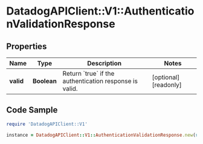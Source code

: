 # DatadogAPIClient::V1::AuthenticationValidationResponse

## Properties

Name | Type | Description | Notes
------------ | ------------- | ------------- | -------------
**valid** | **Boolean** | Return &#x60;true&#x60; if the authentication response is valid. | [optional] [readonly] 

## Code Sample

```ruby
require 'DatadogAPIClient::V1'

instance = DatadogAPIClient::V1::AuthenticationValidationResponse.new(valid: true)
```


